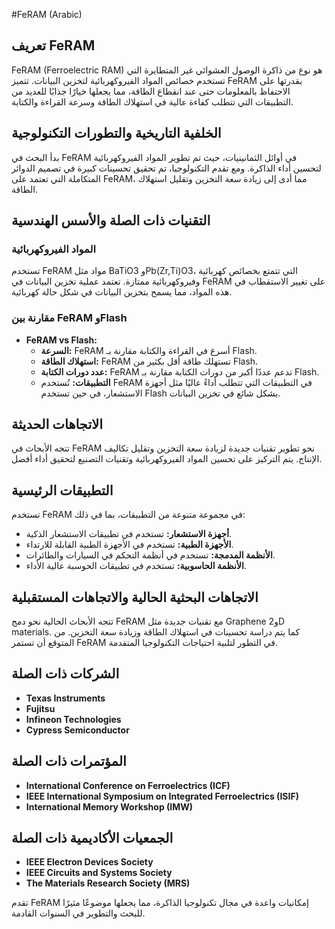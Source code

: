 #FeRAM (Arabic)

## تعريف FeRAM

FeRAM (Ferroelectric RAM) هو نوع من ذاكرة الوصول العشوائي غير المتطايرة التي تستخدم خصائص المواد الفيروكهربائية لتخزين البيانات. تتميز FeRAM بقدرتها على الاحتفاظ بالمعلومات حتى عند انقطاع الطاقة، مما يجعلها خيارًا جذابًا للعديد من التطبيقات التي تتطلب كفاءة عالية في استهلاك الطاقة وسرعة القراءة والكتابة.

## الخلفية التاريخية والتطورات التكنولوجية

بدأ البحث في FeRAM في أوائل الثمانينيات، حيث تم تطوير المواد الفيروكهربائية لتحسين أداء الذاكرة. ومع تقدم التكنولوجيا، تم تحقيق تحسينات كبيرة في تصميم الدوائر المتكاملة التي تعتمد على FeRAM، مما أدى إلى زيادة سعة التخزين وتقليل استهلاك الطاقة.

## التقنيات ذات الصلة والأسس الهندسية

### المواد الفيروكهربائية

تستخدم FeRAM مواد مثل BaTiO3 وPb(Zr,Ti)O3، التي تتمتع بخصائص كهربائية وفيروكهربائية ممتازة. تعتمد عملية تخزين البيانات في FeRAM على تغيير الاستقطاب في هذه المواد، مما يسمح بتخزين البيانات في شكل حالة كهربائية.

### مقارنة بين FeRAM وFlash

- **FeRAM vs Flash:**
  - **السرعة:** FeRAM أسرع في القراءة والكتابة مقارنة بـ Flash.
  - **استهلاك الطاقة:** FeRAM تستهلك طاقة أقل بكثير من Flash.
  - **عدد دورات الكتابة:** FeRAM تدعم عددًا أكبر من دورات الكتابة مقارنة بـ Flash.
  - **التطبيقات:** تُستخدم FeRAM في التطبيقات التي تتطلب أداءً عاليًا مثل أجهزة الاستشعار، في حين تستخدم Flash بشكل شائع في تخزين البيانات.

## الاتجاهات الحديثة

تتجه الأبحاث في FeRAM نحو تطوير تقنيات جديدة لزيادة سعة التخزين وتقليل تكاليف الإنتاج. يتم التركيز على تحسين المواد الفيروكهربائية وتقنيات التصنيع لتحقيق أداء أفضل.

## التطبيقات الرئيسية

تستخدم FeRAM في مجموعة متنوعة من التطبيقات، بما في ذلك:

- **أجهزة الاستشعار:** تستخدم في تطبيقات الاستشعار الذكية.
- **الأجهزة الطبية:** تستخدم في الأجهزة الطبية القابلة للارتداء.
- **الأنظمة المدمجة:** تستخدم في أنظمة التحكم في السيارات والطائرات.
- **الأنظمة الحاسوبية:** تستخدم في تطبيقات الحوسبة عالية الأداء.

## الاتجاهات البحثية الحالية والاتجاهات المستقبلية

تتجه الأبحاث الحالية نحو دمج FeRAM مع تقنيات جديدة مثل Graphene و2D materials. كما يتم دراسة تحسينات في استهلاك الطاقة وزيادة سعة التخزين. من المتوقع أن تستمر FeRAM في التطور لتلبية احتياجات التكنولوجيا المتقدمة.

## الشركات ذات الصلة

- **Texas Instruments**
- **Fujitsu**
- **Infineon Technologies**
- **Cypress Semiconductor**

## المؤتمرات ذات الصلة

- **International Conference on Ferroelectrics (ICF)**
- **IEEE International Symposium on Integrated Ferroelectrics (ISIF)**
- **International Memory Workshop (IMW)**

## الجمعيات الأكاديمية ذات الصلة

- **IEEE Electron Devices Society**
- **IEEE Circuits and Systems Society**
- **The Materials Research Society (MRS)**

تقدم FeRAM إمكانيات واعدة في مجال تكنولوجيا الذاكرة، مما يجعلها موضوعًا مثيرًا للبحث والتطوير في السنوات القادمة.